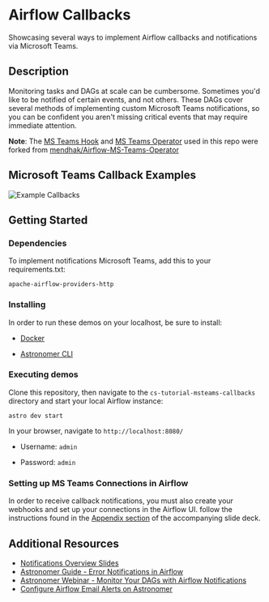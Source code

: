 # Airflow Callbacks

Showcasing several ways to implement Airflow callbacks and notifications via Microsoft Teams.

## Description

Monitoring tasks and DAGs at scale can be cumbersome. Sometimes you'd like to be notified of certain events, and not others. These DAGs cover several methods of implementing custom Microsoft Teams notifications, so you can be confident you aren't missing critical events that may require immediate attention.

**Note**: The [MS Teams Hook](https://github.com/astronomer/cs-tutorial-msteams-callbacks/tree/main/include/hooks) and [MS Teams Operator](https://github.com/astronomer/cs-tutorial-msteams-callbacks/tree/main/include/operators) used in this repo were forked from [mendhak/Airflow-MS-Teams-Operator](https://github.com/mendhak/Airflow-MS-Teams-Operator)

## Microsoft Teams Callback Examples
![Example Callbacks](https://user-images.githubusercontent.com/15913202/142686314-7cd17eb7-93e9-4f28-a396-07acbbefce37.png)

## Getting Started

### Dependencies
To implement notifications Microsoft Teams, add this to your requirements.txt:
```
apache-airflow-providers-http
```

### Installing

In order to run these demos on your localhost, be sure to install:

* [Docker](https://www.docker.com/products/docker-desktop)

* [Astronomer CLI](https://www.astronomer.io/docs/cloud/stable/resources/cli-reference)


### Executing demos

Clone this repository, then navigate to the ```cs-tutorial-msteams-callbacks``` directory and start your local Airflow instance:
```
astro dev start
```

In your browser, navigate to ```http://localhost:8080/```

* Username: ```admin```

* Password: ```admin```


### Setting up MS Teams Connections in Airflow
In order to receive callback notifications, you must also create your webhooks and set up your connections in the Airflow UI. follow the instructions found in the [Appendix section](https://docs.google.com/presentation/d/1lnu3IfM82I09yK7XuzGcroDNMlZpqs-3nARDCWpfaDI/edit#slide=id.ge7d1e4d78d_2_3) of the accompanying slide deck.


## Additional Resources

* [Notifications Overview Slides](https://docs.google.com/presentation/d/1lnu3IfM82I09yK7XuzGcroDNMlZpqs-3nARDCWpfaDI/edit?usp=sharing)
* [Astronomer Guide - Error Notifications in Airflow](https://www.astronomer.io/guides/error-notifications-in-airflow)
* [Astronomer Webinar - Monitor Your DAGs with Airflow Notifications](https://www.astronomer.io/events/webinars/dags-with-airflow-notifications/)
* [Configure Airflow Email Alerts on Astronomer](https://www.astronomer.io/docs/cloud/stable/customize-airflow/airflow-alerts#subscribe-to-task-level-alerts)
